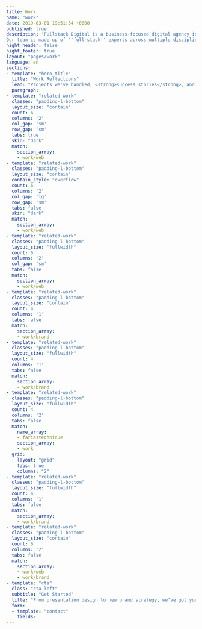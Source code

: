 ```yaml
---
title: Work
name: "work"
date: 2019-03-01 19:51:34 +0000
published: true
description: 'Fullstack Digital is a business-focused digital agency in Los Angeles.
Our team is made up of ''full-stack'' experts across multiple disciplines.'
night_header: false
night_footer: true
layout: "pages/work"
language: en
sections:
- template: "hero_title"
  title: "Work Reflections"
  lead: "Projects we've handled, <strong>success stories</strong>, and lessons learned."
  paragraph: 
- template: "related-work"
  classes: "padding-l-bottom"
  layout_size: "contain"
  count: 6
  columns: '2'
  col_gap: 'sm'
  row_gap: 'sm'
  tabs: true
  skin: "dark"
  match:
    section_array:
    - work/web
- template: "related-work"
  classes: "padding-l-bottom"
  layout_size: "contain"
  contain_style: "overflow"
  count: 6
  columns: '2'
  col_gap: 'lg'
  row_gap: 'sm'
  tabs: false
  skin: "dark"
  match:
    section_array:
    - work/web
- template: "related-work"
  classes: "padding-l-bottom"
  layout_size: "fullwidth"
  count: 6
  columns: '2'
  col_gap: 'sm'
  tabs: false
  match:
    section_array:
    - work/web
- template: "related-work"
  classes: "padding-l-bottom"
  layout_size: "contain"
  count: 4
  columns: '1'
  tabs: false
  match:
    section_array:
    - work/brand
- template: "related-work"
  classes: "padding-l-bottom"
  layout_size: "fullwidth"
  count: 4
  columns: '1'
  tabs: false
  match:
    section_array:
    - work/brand
- template: "related-work"
  classes: "padding-l-bottom"
  layout_size: "fullwidth"
  count: 4
  columns: '2'
  tabs: false
  match:
    name_array:
    - fariastechnique
    section_array:
    - work
  grid:
    layout: "grid"
    tabs: true
    columns: "2"
- template: "related-work"
  classes: "padding-l-bottom"
  layout_size: "fullwidth"
  count: 4
  columns: '1'
  tabs: false
  match:
    section_array:
    - work/brand
- template: "related-work"
  classes: "padding-l-bottom"
  layout_size: "contain"
  count: 6
  columns: '2'
  tabs: false
  match:
    section_array:
    - work/web
    - work/brand
- template: "cta"
  class: "cta-left"
  subtitle: "Get Started"
  title: "From presentation design to new brand strategy, we’ve got you covered."
  form:
  - template: "contact"
    fields:
---
```

